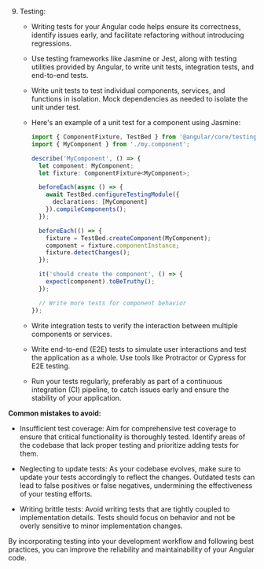 9. Testing:
   - Writing tests for your Angular code helps ensure its correctness, identify issues early, and facilitate refactoring without introducing regressions.

   - Use testing frameworks like Jasmine or Jest, along with testing utilities provided by Angular, to write unit tests, integration tests, and end-to-end tests.

   - Write unit tests to test individual components, services, and functions in isolation. Mock dependencies as needed to isolate the unit under test.

   - Here's an example of a unit test for a component using Jasmine:

     ```typescript
     import { ComponentFixture, TestBed } from '@angular/core/testing';
     import { MyComponent } from './my.component';

     describe('MyComponent', () => {
       let component: MyComponent;
       let fixture: ComponentFixture<MyComponent>;

       beforeEach(async () => {
         await TestBed.configureTestingModule({
           declarations: [MyComponent]
         }).compileComponents();
       });

       beforeEach(() => {
         fixture = TestBed.createComponent(MyComponent);
         component = fixture.componentInstance;
         fixture.detectChanges();
       });

       it('should create the component', () => {
         expect(component).toBeTruthy();
       });

       // Write more tests for component behavior
     });
     ```

   - Write integration tests to verify the interaction between multiple components or services.

   - Write end-to-end (E2E) tests to simulate user interactions and test the application as a whole. Use tools like Protractor or Cypress for E2E testing.

   - Run your tests regularly, preferably as part of a continuous integration (CI) pipeline, to catch issues early and ensure the stability of your application.

  **Common mistakes to avoid:**

   - Insufficient test coverage: Aim for comprehensive test coverage to ensure that critical functionality is thoroughly tested. Identify areas of the codebase that lack proper testing and prioritize adding tests for them.

   - Neglecting to update tests: As your codebase evolves, make sure to update your tests accordingly to reflect the changes. Outdated tests can lead to false positives or false negatives, undermining the effectiveness of your testing efforts.

   - Writing brittle tests: Avoid writing tests that are tightly coupled to implementation details. Tests should focus on behavior and not be overly sensitive to minor implementation changes.

By incorporating testing into your development workflow and following best practices, you can improve the reliability and maintainability of your Angular code.
